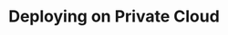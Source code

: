---
title: Deploying on Private Cloud
show_read_time: false
canonical_url: 'https://docs.projectcalico.org/v3.5/reference/private-cloud/index'
---